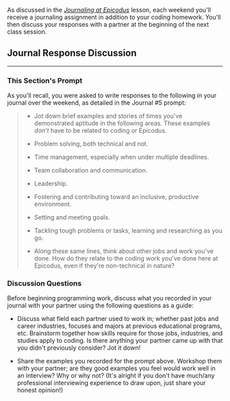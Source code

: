 As discussed in the _[Journaling at Epicodus](https://www.learnhowtoprogram.com/introduction-to-programming/git-html-and-css/homework-journaling-at-epicodus)_ lesson, each weekend you'll receive a journaling assignment in addition to your coding homework. You'll then discuss your responses with a partner at the beginning of the next class session.

## Journal Response Discussion
---

### This Section's Prompt

As you'll recall, you were asked to write responses to the following in your journal over the weekend, as detailed in the Journal #5 prompt:

> * Jot down brief examples and stories of times you've demonstrated aptitude in the following areas. These examples _don't_ have to be related to coding or Epicodus.
>  * Problem solving, both technical and not.
>  * Time management, especially when under multiple deadlines.
>  * Team collaboration and communication.
>  * Leadership.
>  * Fostering and contributing toward an inclusive, productive environment.
>  * Setting and meeting goals.
>  * Tackling tough problems or tasks, learning and researching as you go.
>
> * Along these same lines, think about other jobs and work you've done. How do they relate to the coding work you've done here at Epicodus, even if they're non-technical in nature?

### Discussion Questions

Before beginning programming work, discuss what you recorded in your journal with your partner using the following questions as a guide:

* Discuss what field each partner used to work in; whether past jobs and career industries, focuses and majors at previous educational programs, etc. Brainstorm together how skills require for those jobs, industries, and studies apply to coding. Is there anything your partner came up with that you didn't previously consider? Jot it down!

* Share the examples you recorded for the prompt above. Workshop them with your partner; are they good examples you feel would work well in an interview? Why or why not? (It's alright if you don't have much/any professional interviewing experience to draw upon, just share your honest opinion!)
